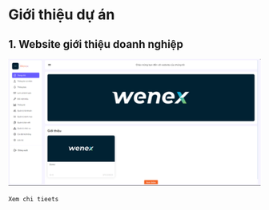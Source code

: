 # Giới thiệu dự án
## 1. Website giới thiệu doanh nghiệp
![Website giới thiệu doanh nghiệp](./Images/news.png)
<!-- Xem chi tiết -->
`Xem chi tieets` 
